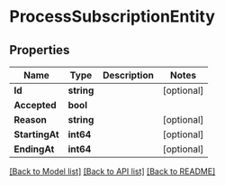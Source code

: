# ProcessSubscriptionEntity

## Properties

Name | Type | Description | Notes
------------ | ------------- | ------------- | -------------
**Id** | **string** |  | [optional] 
**Accepted** | **bool** |  | 
**Reason** | **string** |  | [optional] 
**StartingAt** | **int64** |  | [optional] 
**EndingAt** | **int64** |  | [optional] 

[[Back to Model list]](../README.md#documentation-for-models) [[Back to API list]](../README.md#documentation-for-api-endpoints) [[Back to README]](../README.md)



